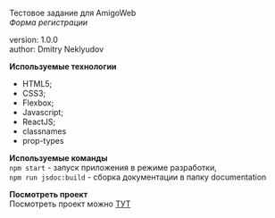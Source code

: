 Тестовое задание для AmigoWeb  
_Форма регистрации_

version: 1.0.0  
author: Dmitry Neklyudov

**Используемые технологии**

- HTML5;
- CSS3;
- Flexbox;
- Javascript;
- ReactJS;
- classnames
- prop-types

**Используемые команды**  
`npm start` - запуск приложения в режиме разработки,  
`npm run jsdoc:build` - сборка документации в папку documentation

**Посмотреть проект**  
Посмотреть проект можно <a href="https://DNWD843.github.io/register-form" target="_blank" rel="noreferrer noopener">ТУТ</a>
